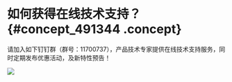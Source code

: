 # 如何获得在线技术支持？ {#concept_491344 .concept}

请加入如下钉钉群（群号：11700737），产品技术专家提供在线技术支持服务，同时定期发布优惠活动，及新特性预告！

![](images/47810_zh-CN_source.png)

